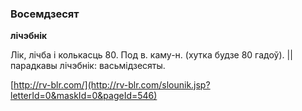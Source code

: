 ### Восемдзесят
**лічэбнік**

Лік, лічба і колькасць 80. Под в. каму-н. (хутка будзе 80 гадоў). || парадкавы лічэбнік: васьмідзесяты.

<a rel="author">[http://rv-blr.com/](http://rv-blr.com/slounik.jsp?letterId=0&maskId=0&pageId=546)</a>

